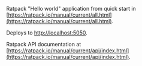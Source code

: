 Ratpack "Hello world" application from quick start in [https://ratpack.io/manual/current/all.html](https://ratpack.io/manual/current/all.html).

Deploys to [http://localhost:5050](http://localhost:5050).

Ratpack API documentation at [https://ratpack.io/manual/current/api/index.html](https://ratpack.io/manual/current/api/index.html).